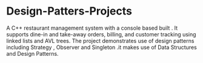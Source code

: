 # Design-Patters-Projects
A C++ restaurant management system with a console based built . It supports dine-in and take-away orders, billing, and customer tracking using linked lists and AVL trees. The project demonstrates use of design patterns including Strategy , Observer and Singleton .it makes use of Data Structures and Design Patterns.
